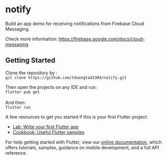 # notify

Build an app demo for receiving notifications from Firebase Cloud Messaging.

Check more information: https://firebase.google.com/docs/cloud-messaging

## Getting Started

Clone the repository by : \
`git clone https://github.com/tduongtad1304/notify.git`

Then open the projects on any IDE and run: \
`flutter pub get` \
\
And then: \
`flutter run`

A few resources to get you started if this is your first Flutter project:

- [Lab: Write your first Flutter app](https://flutter.dev/docs/get-started/codelab)
- [Cookbook: Useful Flutter samples](https://flutter.dev/docs/cookbook)

For help getting started with Flutter, view our
[online documentation](https://flutter.dev/docs), which offers tutorials,
samples, guidance on mobile development, and a full API reference.
